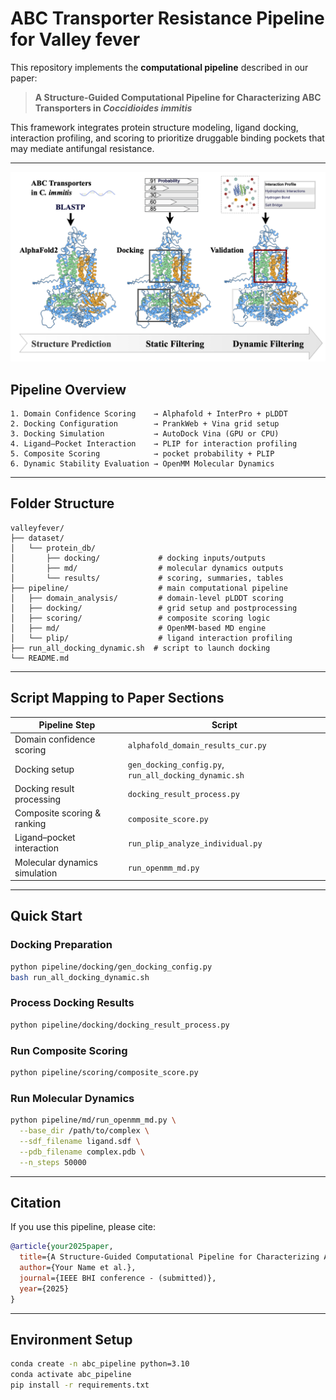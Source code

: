 # ABC Transporter Resistance Pipeline for Valley fever

This repository implements the **computational pipeline** described in our paper:

> **A Structure-Guided Computational Pipeline for Characterizing ABC Transporters in _Coccidioides immitis_**

This framework integrates protein structure modeling, ligand docking, interaction profiling, and scoring to prioritize 
druggable binding pockets that may mediate antifungal resistance.

---

![Computational Pipeline](./system_arch.png)

## Pipeline Overview

```text
1. Domain Confidence Scoring    → Alphafold + InterPro + pLDDT
2. Docking Configuration        → PrankWeb + Vina grid setup
3. Docking Simulation           → AutoDock Vina (GPU or CPU)
4. Ligand–Pocket Interaction    → PLIP for interaction profiling
5. Composite Scoring            → pocket probability + PLIP
6. Dynamic Stability Evaluation → OpenMM Molecular Dynamics
```

---

## Folder Structure
```
valleyfever/
├── dataset/
│   └── protein_db/
│       ├── docking/             # docking inputs/outputs
│       ├── md/                  # molecular dynamics outputs
│       └── results/             # scoring, summaries, tables
├── pipeline/                    # main computational pipeline
│   ├── domain_analysis/         # domain-level pLDDT scoring
│   ├── docking/                 # grid setup and postprocessing
│   ├── scoring/                 # composite scoring logic
│   ├── md/                      # OpenMM-based MD engine
│   └── plip/                    # ligand interaction profiling
├── run_all_docking_dynamic.sh  # script to launch docking
└── README.md
```

---

## Script Mapping to Paper Sections
| **Pipeline Step**              | **Script**                                           |
|-------------------------------|------------------------------------------------------|
| Domain confidence scoring     | `alphafold_domain_results_cur.py`                   |
| Docking setup                 | `gen_docking_config.py`, `run_all_docking_dynamic.sh` |
| Docking result processing     | `docking_result_process.py`                         |
| Composite scoring & ranking   | `composite_score.py`                                |
| Ligand–pocket interaction     | `run_plip_analyze_individual.py`                    |
| Molecular dynamics simulation | `run_openmm_md.py`                                  |

---

## Quick Start

### Docking Preparation
```bash
python pipeline/docking/gen_docking_config.py
bash run_all_docking_dynamic.sh
```

### Process Docking Results
```bash
python pipeline/docking/docking_result_process.py
```

### Run Composite Scoring
```bash
python pipeline/scoring/composite_score.py
```

###  Run Molecular Dynamics
```bash
python pipeline/md/run_openmm_md.py \
  --base_dir /path/to/complex \
  --sdf_filename ligand.sdf \
  --pdb_filename complex.pdb \
  --n_steps 50000
```

---

##  Citation
If you use this pipeline, please cite:

```bibtex
@article{your2025paper,
  title={A Structure-Guided Computational Pipeline for Characterizing ABC Transporters in \textit{Coccidioides immitis}},
  author={Your Name et al.},
  journal={IEEE BHI conference - (submitted)},
  year={2025} 
}
```

---

##  Environment Setup
```bash
conda create -n abc_pipeline python=3.10
conda activate abc_pipeline
pip install -r requirements.txt
```


